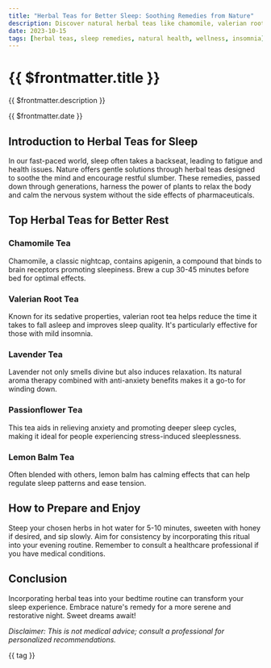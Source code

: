 ```yaml
---
title: "Herbal Teas for Better Sleep: Soothing Remedies from Nature"
description: Discover natural herbal teas like chamomile, valerian root, and lavender that promote deep, restful sleep and help combat insomnia without chemicals.
date: 2023-10-15
tags: [herbal teas, sleep remedies, natural health, wellness, insomnia]
---
```


<div class="bg-gradient-to-r from-green-600 to-emerald-600 text-white p-12 rounded-xl mb-8 -mt-8">
  <h1 class="text-5xl font-bold mb-4">{{ $frontmatter.title }}</h1>
  <p class="text-xl opacity-90">{{ $frontmatter.description }}</p>
  <div class="mt-4 text-sm opacity-75">{{ $frontmatter.date }}</div>
</div>

<div class="prose prose-lg max-w-none">

## Introduction to Herbal Teas for Sleep

In our fast-paced world, sleep often takes a backseat, leading to fatigue and health issues. Nature offers gentle solutions through herbal teas designed to soothe the mind and encourage restful slumber. These remedies, passed down through generations, harness the power of plants to relax the body and calm the nervous system without the side effects of pharmaceuticals.

## Top Herbal Teas for Better Rest

### Chamomile Tea
Chamomile, a classic nightcap, contains apigenin, a compound that binds to brain receptors promoting sleepiness. Brew a cup 30-45 minutes before bed for optimal effects.

### Valerian Root Tea
Known for its sedative properties, valerian root tea helps reduce the time it takes to fall asleep and improves sleep quality. It's particularly effective for those with mild insomnia.

### Lavender Tea
Lavender not only smells divine but also induces relaxation. Its natural aroma therapy combined with anti-anxiety benefits makes it a go-to for winding down.

### Passionflower Tea
This tea aids in relieving anxiety and promoting deeper sleep cycles, making it ideal for people experiencing stress-induced sleeplessness.

### Lemon Balm Tea
Often blended with others, lemon balm has calming effects that can help regulate sleep patterns and ease tension.

## How to Prepare and Enjoy
Steep your chosen herbs in hot water for 5-10 minutes, sweeten with honey if desired, and sip slowly. Aim for consistency by incorporating this ritual into your evening routine. Remember to consult a healthcare professional if you have medical conditions.

## Conclusion
Incorporating herbal teas into your bedtime routine can transform your sleep experience. Embrace nature's remedy for a more serene and restorative night. Sweet dreams await!

*Disclaimer: This is not medical advice; consult a professional for personalized recommendations.*

</div>

<div class="mt-12 flex flex-wrap gap-2">
  <span v-for="tag in $frontmatter.tags" :key="tag" 
        class="px-4 py-2 bg-primary/10 text-primary rounded-full">
    {{ tag }}
  </span>
</div>
